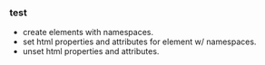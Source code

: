 ### test
- create elements with namespaces.
- set html properties and attributes for element w/ namespaces.
- unset html properties and attributes.